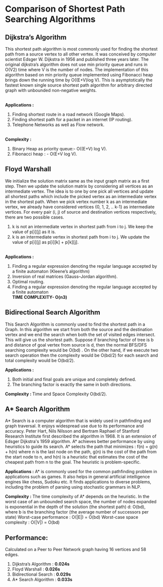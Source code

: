 # Comparison of Shortest Path Searching Algorithms
## Dijkstra’s Algorithm <br>
This shortest path algorithm is most commonly used for finding the shortest path from a source vertex to all other vertex. It was conceived by computer scientist Edsger W. Dijkstra in 1956 and published three years later. The original dijkstra’s algorithm does not use min priority queue and runs in O(V2) time where V is the number of nodes. The implementation of this algorithm based on min priority queue implemented using Fibonacci heap brings down the running time by O((E+V)log V). This is asymptotically the fastest known single source shortest path algorithm for arbitrary directed graph with unbounded non-negative weights.

<br><b>Applications :</b>
1) Finding shortest route in a road network (Google Maps).
2) Finding shortest path for a packet in an internet (IP routing).
3) Telephone Networks as well as Flow network.

<br><b>Complexity :</b>
1) Binary Heap as priority queue:- O((E+V) log V).
2) Fibonacci heap : - O(E+V log V).

## Floyd Warshall <br>

We initialize the solution matrix same as the input graph matrix as a first step. Then we update the solution matrix by considering all vertices as an intermediate vertex. The idea is to one by one pick all vertices and update all shortest paths which include the picked vertex as an intermediate vertex in the shortest path. When we pick vertex number k as an intermediate vertex, we already have considered vertices {0, 1, 2, .. k-1} as intermediate vertices. For every pair (i, j) of source and destination vertices respectively, there are two possible cases.
1) k is not an intermediate vertex in shortest path from i to j. We keep the value of p[i][j] as it is.
2) k is an intermediate vertex in shortest path from i to j. We update the value of p[i][j] as p[i][k] + p[k][j].

<br><b>Applications :</b>
1. Finding a regular expression denoting the regular language accepted by a finite automaton (Kleene’s algorithm)
2. Inversion of real matrices (Gauss–Jordan algorithm).
3. Optimal routing.
4. Finding a regular expression denoting the regular language accepted by a finite automaton
<br><b>TIME COMPLEXITY- O(n3)</b>

## Bidirectional Search Algorithm<br>
This Search Algorithm is commonly used to find the shortest path in a Graph. In this algorithm we start from both the source and the destination vertex and we end the search when both the set of visited edges intersect. This will give us the shortest path. Suppose if branching factor of tree is b and distance of goal vertex from source is d, then the normal BFS/DFS searching complexity would be O(bd) . On the other hand, if we execute two search operation then the complexity would be O(bd/2) for each search and total complexity would be O(bd/2).

<b>Applications :</b>
1) Both initial and final goals are unique and completely defined.
2) The branching factor is exactly the same in both directions.

<b>Complexity : </b> Time and Space Complexity O(bd/2).
## A* Search Algorithm
A* Search is a computer algorithm that is widely used in pathfinding and graph traversal. It enjoys widespread use due to its performance and accuracy. Peter Hart, Nils Nilsson and Bertram Raphael of Stanford Research Institute first described the algorithm in 1968. It is an extension of Edsger Dijkstra's 1959 algorithm. A* achieves better performance by using heuristics to guide its search.
A* selects the path that minimizes : 		 f(n) = g(n) + h(n)
where n is the last node on the path, g(n) is the cost of the path from the start node to n, and h(n) is a heuristic that estimates the cost of the cheapest path from n to the goal. The heuristic is problem-specific. 

<b>Applications :</b>
A* is commonly used for the common pathfinding problem in applications such as games. It also helps in general artificial intelligence engines like chess, Sudoku etc. It finds applications to diverse problems, including the problem of parsing using stochastic grammars in NLP.

<b>Complexity :</b>
The time complexity of A* depends on the heuristic. In the worst case of an unbounded search space, the number of nodes expanded is exponential in the depth of the solution (the shortest path) d: O(bd), where b is the branching factor (the average number of successors per state)
Worst-case performance : O(|E|) = O(bd)
Worst-case space complexity : O(|V|) = O(bd)

## Performance:

Calculated on a Peer to Peer Network graph having 16 vertices and 58 edges. 

1.	Dijkstra’s Algorithm	:   <b>0.024s</b>
2.	Floyd Warshall      :   	<b>0.026s</b>
3.	Bidirectional Search :  	<b>0.029s</b>
4.	A* Search Algorithm	 :      <b>0.033s</b>

 



